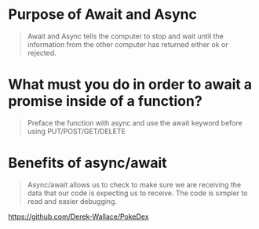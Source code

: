 # Purpose of Await and Async

>Await and Async tells the computer to stop and wait until the information from the other computer has returned either ok or rejected.

# What must you do in order to await a promise inside of a function?

>Preface the function with async and use the await keyword before using PUT/POST/GET/DELETE

# Benefits of async/await

>Async/await allows us to check to make sure we are receiving the data that our code is expecting us to receive. The code is simpler to read and easier debugging.

https://github.com/Derek-Wallace/PokeDex